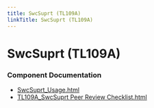 ```yaml
---
title: SwcSuprt (TL109A)
linkTitle: SwcSuprt (TL109A)
---
```


# SwcSuprt (TL109A)
### Component Documentation

- [SwcSuprt_Usage.html](doc/SwcSuprt_Usage.html)
- [TL109A_SwcSuprt Peer Review Checklist.html](doc/TL109A_SwcSuprt%20Peer%20Review%20Checklist.html)

